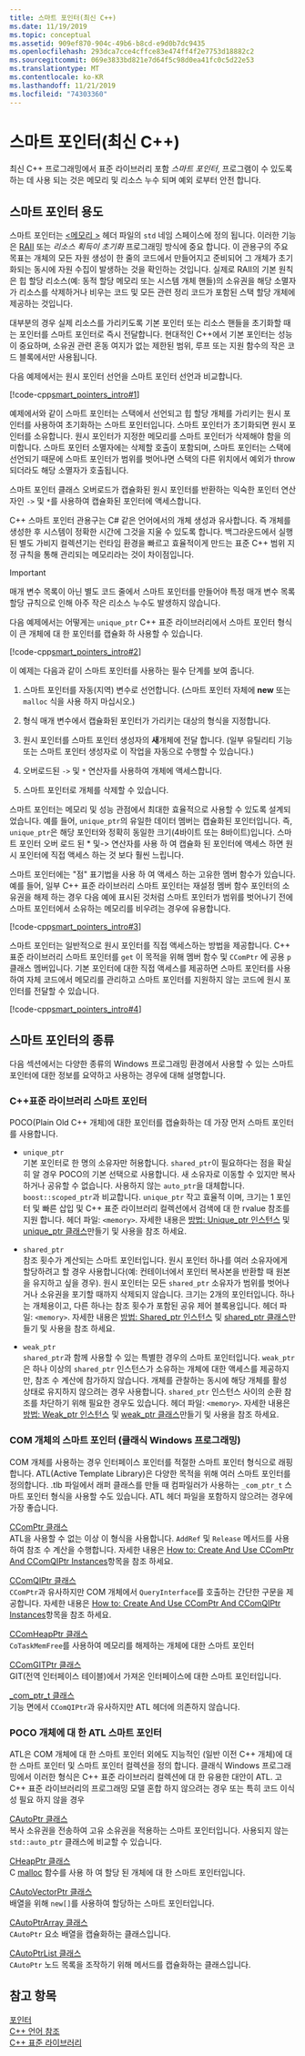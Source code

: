 ```yaml
---
title: 스마트 포인터(최신 C++)
ms.date: 11/19/2019
ms.topic: conceptual
ms.assetid: 909ef870-904c-49b6-b8cd-e9d0b7dc9435
ms.openlocfilehash: 293dca7cce4cffce83e474ff4f2e7753d18882c2
ms.sourcegitcommit: 069e3833bd821e7d64f5c98d0ea41fc0c5d22e53
ms.translationtype: MT
ms.contentlocale: ko-KR
ms.lasthandoff: 11/21/2019
ms.locfileid: "74303360"
---
```

# <a name="smart-pointers-modern-c"></a>스마트 포인터(최신 C++)

최신 C++ 프로그래밍에서 표준 라이브러리 포함 *스마트 포인터*, 프로그램이 수 있도록 하는 데 사용 되는 것은 메모리 및 리소스 누수 되며 예외 로부터 안전 합니다.

## <a name="uses-for-smart-pointers"></a>스마트 포인터 용도

스마트 포인터는 [\<메모리 >](../standard-library/memory.md) 헤더 파일의 `std` 네임 스페이스에 정의 됩니다. 이러한 기능은 [RAII](objects-own-resources-raii.md) 또는 *리소스 획득이 초기화* 프로그래밍 방식에 중요 합니다. 이 관용구의 주요 목표는 개체의 모든 자원 생성이 한 줄의 코드에서 만들어지고 준비되어 그 개체가 초기화되는 동시에 자원 수집이 발생하는 것을 확인하는 것입니다. 실제로 RAII의 기본 원칙은 힙 할당 리소스(예: 동적 할당 메모리 또는 시스템 개체 핸들)의 소유권을 해당 소멸자가 리소스를 삭제하거나 비우는 코드 및 모든 관련 정리 코드가 포함된 스택 할당 개체에 제공하는 것입니다.

대부분의 경우 실제 리소스를 가리키도록 기본 포인터 또는 리소스 핸들을 초기화할 때는 포인터를 스마트 포인터로 즉시 전달합니다. 현대적인 C++에서 기본 포인터는 성능이 중요하며, 소유권 관련 혼동 여지가 없는 제한된 범위, 루프 또는 지원 함수의 작은 코드 블록에서만 사용됩니다.

다음 예제에서는 원시 포인터 선언을 스마트 포인터 선언과 비교합니다.

[!code-cpp[smart_pointers_intro#1](codesnippet/CPP/smart-pointers-modern-cpp_1.cpp)]

예제에서와 같이 스마트 포인터는 스택에서 선언되고 힙 할당 개체를 가리키는 원시 포인터를 사용하여 초기화하는 스마트 포인터입니다. 스마트 포인터가 초기화되면 원시 포인터를 소유합니다. 원시 포인터가 지정한 메모리를 스마트 포인터가 삭제해야 함을 의미합니다. 스마트 포인터 소멸자에는 삭제할 호출이 포함되며, 스마트 포인터는 스택에 선언되기 때문에 스마트 포인터가 범위를 벗어나면 스택의 다른 위치에서 예외가 throw되더라도 해당 소멸자가 호출됩니다.

스마트 포인터 클래스 오버로드가 캡슐화된 원시 포인터를 반환하는 익숙한 포인터 연산자인 `->` 및 `*`를 사용하여 캡슐화된 포인터에 액세스합니다.

C++ 스마트 포인터 관용구는 C# 같은 언어에서의 개체 생성과 유사합니다. 즉 개체를 생성한 후 시스템이 정확한 시간에 그것을 지울 수 있도록 합니다. 백그라운드에서 실행된 별도 가비지 컬렉션기는 런타임 환경을 빠르고 효율적이게 만드는 표준 C++ 범위 지정 규칙을 통해 관리되는 메모리라는 것이 차이점입니다.

> [!IMPORTANT]
>  매개 변수 목록이 아닌 별도 코드 줄에서 스마트 포인터를 만들어야 특정 매개 변수 목록 할당 규칙으로 인해 아주 작은 리소스 누수도 발생하지 않습니다.

다음 예제에서는 어떻게는 `unique_ptr` C++ 표준 라이브러리에서 스마트 포인터 형식이 큰 개체에 대 한 포인터를 캡슐화 하 사용할 수 있습니다.

[!code-cpp[smart_pointers_intro#2](codesnippet/CPP/smart-pointers-modern-cpp_2.cpp)]

이 예제는 다음과 같이 스마트 포인터를 사용하는 필수 단계를 보여 줍니다.

1. 스마트 포인터를 자동(지역) 변수로 선언합니다. (스마트 포인터 자체에 **new** 또는 `malloc` 식을 사용 하지 마십시오.)

1. 형식 매개 변수에서 캡슐화된 포인터가 가리키는 대상의 형식을 지정합니다.

1. 원시 포인터를 스마트 포인터 생성자의 **새**개체에 전달 합니다. (일부 유틸리티 기능 또는 스마트 포인터 생성자로 이 작업을 자동으로 수행할 수 있습니다.)

1. 오버로드된 `->` 및 `*` 연산자를 사용하여 개체에 액세스합니다.

1. 스마트 포인터로 개체를 삭제할 수 있습니다.

스마트 포인터는 메모리 및 성능 관점에서 최대한 효율적으로 사용할 수 있도록 설계되었습니다. 예를 들어, `unique_ptr`의 유일한 데이터 멤버는 캡슐화된 포인터입니다. 즉, `unique_ptr`은 해당 포인터와 정확히 동일한 크기(4바이트 또는 8바이트)입니다. 스마트 포인터 오버 로드 된 * 및-> 연산자를 사용 하 여 캡슐화 된 포인터에 액세스 하면 원시 포인터에 직접 액세스 하는 것 보다 훨씬 느립니다.

스마트 포인터에는 "점" 표기법을 사용 하 여 액세스 하는 고유한 멤버 함수가 있습니다. 예를 들어, 일부 C++ 표준 라이브러리 스마트 포인터는 재설정 멤버 함수 포인터의 소유권을 해제 하는 경우 다음 예에 표시된 것처럼 스마트 포인터가 범위를 벗어나기 전에 스마트 포인터에서 소유하는 메모리를 비우려는 경우에 유용합니다.

[!code-cpp[smart_pointers_intro#3](codesnippet/CPP/smart-pointers-modern-cpp_3.cpp)]

스마트 포인터는 일반적으로 원시 포인터를 직접 액세스하는 방법을 제공합니다. C++ 표준 라이브러리 스마트 포인터를 `get` 이 목적을 위해 멤버 함수 및 `CComPtr` 에 공용 `p` 클래스 멤버입니다. 기본 포인터에 대한 직접 액세스를 제공하면 스마트 포인터를 사용하여 자체 코드에서 메모리를 관리하고 스마트 포인터를 지원하지 않는 코드에 원시 포인터를 전달할 수 있습니다.

[!code-cpp[smart_pointers_intro#4](codesnippet/CPP/smart-pointers-modern-cpp_4.cpp)]

## <a name="kinds-of-smart-pointers"></a>스마트 포인터의 종류

다음 섹션에서는 다양한 종류의 Windows 프로그래밍 환경에서 사용할 수 있는 스마트 포인터에 대한 정보를 요약하고 사용하는 경우에 대해 설명합니다.

### <a name="c-standard-library-smart-pointers"></a>C++표준 라이브러리 스마트 포인터

POCO(Plain Old C++ 개체)에 대한 포인터를 캡슐화하는 데 가장 먼저 스마트 포인터를 사용합니다.

- `unique_ptr`<br/>
   기본 포인터로 한 명의 소유자만 허용합니다. `shared_ptr`이 필요하다는 점을 확실히 알 경우 POCO의 기본 선택으로 사용합니다. 새 소유자로 이동할 수 있지만 복사하거나 공유할 수 없습니다. 사용하지 않는 `auto_ptr`을 대체합니다. `boost::scoped_ptr`과 비교합니다. `unique_ptr` 작고 효율적 이며, 크기는 1 포인터 및 빠른 삽입 및 C++ 표준 라이브러리 컬렉션에서 검색에 대 한 rvalue 참조를 지원 합니다. 헤더 파일: `<memory>`. 자세한 내용은 [방법: Unique_ptr 인스턴스](how-to-create-and-use-unique-ptr-instances.md) 및 [unique_ptr 클래스](../standard-library/unique-ptr-class.md)만들기 및 사용을 참조 하세요.

- `shared_ptr`<br/>
   참조 횟수가 계산되는 스마트 포인터입니다. 원시 포인터 하나를 여러 소유자에게 할당하려고 할 경우 사용합니다(예: 컨테이너에서 포인터 복사본을 반환할 때 원본을 유지하고 싶을 경우). 원시 포인터는 모든 `shared_ptr` 소유자가 범위를 벗어나거나 소유권을 포기할 때까지 삭제되지 않습니다. 크기는 2개의 포인터입니다. 하나는 개체용이고, 다른 하나는 참조 횟수가 포함된 공유 제어 블록용입니다. 헤더 파일: `<memory>`. 자세한 내용은 [방법: Shared_ptr 인스턴스](how-to-create-and-use-shared-ptr-instances.md) 및 [shared_ptr 클래스](../standard-library/shared-ptr-class.md)만들기 및 사용을 참조 하세요.

- `weak_ptr`<br/>
    `shared_ptr`과 함께 사용할 수 있는 특별한 경우의 스마트 포인터입니다. `weak_ptr`은 하나 이상의 `shared_ptr` 인스턴스가 소유하는 개체에 대한 액세스를 제공하지만, 참조 수 계산에 참가하지 않습니다. 개체를 관찰하는 동시에 해당 개체를 활성 상태로 유지하지 않으려는 경우 사용합니다. `shared_ptr` 인스턴스 사이의 순환 참조를 차단하기 위해 필요한 경우도 있습니다. 헤더 파일: `<memory>`. 자세한 내용은 [방법: Weak_ptr 인스턴스](how-to-create-and-use-weak-ptr-instances.md) 및 [weak_ptr 클래스](../standard-library/weak-ptr-class.md)만들기 및 사용을 참조 하세요.

### <a name="smart-pointers-for-com-objects-classic-windows-programming"></a>COM 개체의 스마트 포인터 (클래식 Windows 프로그래밍)

COM 개체를 사용하는 경우 인터페이스 포인터를 적절한 스마트 포인터 형식으로 래핑합니다. ATL(Active Template Library)은 다양한 목적을 위해 여러 스마트 포인터를 정의합니다. .tlb 파일에서 래퍼 클래스를 만들 때 컴파일러가 사용하는 `_com_ptr_t` 스마트 포인터 형식을 사용할 수도 있습니다. ATL 헤더 파일을 포함하지 않으려는 경우에 가장 좋습니다.

[CComPtr 클래스](../atl/reference/ccomptr-class.md)<br/>
ATL을 사용할 수 없는 이상 이 형식을 사용합니다. `AddRef` 및 `Release` 메서드를 사용하여 참조 수 계산을 수행합니다. 자세한 내용은 [How to: Create And Use CComPtr And CComQIPtr Instances](how-to-create-and-use-ccomptr-and-ccomqiptr-instances.md)항목을 참조 하세요.

[CComQIPtr 클래스](../atl/reference/ccomqiptr-class.md)<br/>
`CComPtr`과 유사하지만 COM 개체에서 `QueryInterface`를 호출하는 간단한 구문을 제공합니다. 자세한 내용은 [How to: Create And Use CComPtr And CComQIPtr Instances](how-to-create-and-use-ccomptr-and-ccomqiptr-instances.md)항목을 참조 하세요.

[CComHeapPtr 클래스](../atl/reference/ccomheapptr-class.md)<br/>
`CoTaskMemFree`를 사용하여 메모리를 해제하는 개체에 대한 스마트 포인터

[CComGITPtr 클래스](../atl/reference/ccomgitptr-class.md)<br/>
GIT(전역 인터페이스 테이블)에서 가져온 인터페이스에 대한 스마트 포인터입니다.

[_com_ptr_t 클래스](com-ptr-t-class.md)<br/>
기능 면에서 `CComQIPtr`과 유사하지만 ATL 헤더에 의존하지 않습니다.

### <a name="atl-smart-pointers-for-poco-objects"></a>POCO 개체에 대 한 ATL 스마트 포인터

ATL은 COM 개체에 대 한 스마트 포인터 외에도 지능적인 (일반 이전 C++ 개체)에 대 한 스마트 포인터 및 스마트 포인터 컬렉션을 정의 합니다. 클래식 Windows 프로그래밍에서 이러한 형식은 C++ 표준 라이브러리 컬렉션에 대 한 유용한 대안이 ATL. 고 C++ 표준 라이브러리의 프로그래밍 모델 혼합 하지 않으려는 경우 또는 특히 코드 이식성 필요 하지 않을 경우

[CAutoPtr 클래스](../atl/reference/cautoptr-class.md)<br/>
복사 소유권을 전송하여 고유 소유권을 적용하는 스마트 포인터입니다. 사용되지 않는 `std::auto_ptr` 클래스에 비교할 수 있습니다.

[CHeapPtr 클래스](../atl/reference/cheapptr-class.md)<br/>
C [malloc](../c-runtime-library/reference/malloc.md) 함수를 사용 하 여 할당 된 개체에 대 한 스마트 포인터입니다.

[CAutoVectorPtr 클래스](../atl/reference/cautovectorptr-class.md)<br/>
배열을 위해 `new[]`를 사용하여 할당하는 스마트 포인터입니다.

[CAutoPtrArray 클래스](../atl/reference/cautoptrarray-class.md)<br/>
`CAutoPtr` 요소 배열을 캡슐화하는 클래스입니다.

[CAutoPtrList 클래스](../atl/reference/cautoptrlist-class.md)<br/>
`CAutoPtr` 노드 목록을 조작하기 위해 메서드를 캡슐화하는 클래스입니다.

## <a name="see-also"></a>참고 항목

[포인터](pointers-cpp.md)<br/>
[C++ 언어 참조](../cpp/cpp-language-reference.md)<br/>
[C++ 표준 라이브러리](../standard-library/cpp-standard-library-reference.md)
